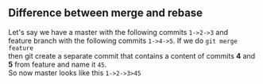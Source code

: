 ## Difference between merge and rebase

Let's say we have a master with the following commits `1->2->3` and<br>
feature branch with the following commits `1->4->5`. If we do `git merge feature`<br>
then git create a separate commit that contains a content of commits **4** and **5** from feature and name it `45`. <br>
So now master looks like this `1->2->3>45`
